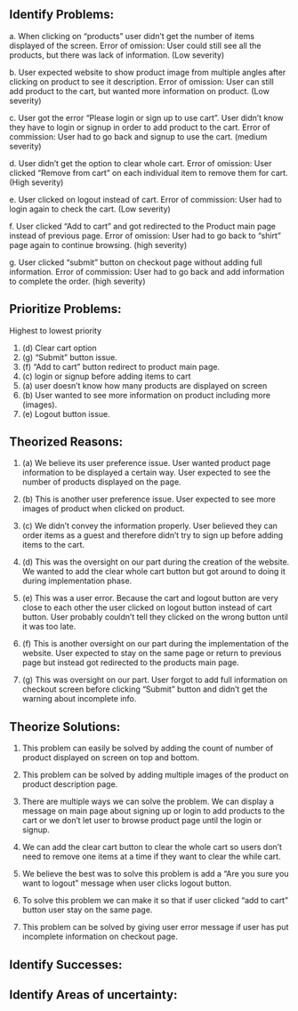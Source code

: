 [//]: # "report.md"
[//]: # "Author: Safan Ali"
[//]: # "Converted to markdown by: Mackenzie Goode"
[//]: # "Made for conversion with Pandoc"

Identify Problems:
------------------

a.	When clicking on “products” user didn’t get the number of items displayed of the screen.
Error of omission:  User could still see all the products, but there was lack of information. (Low severity)
    
b.	User expected website to show product image from multiple angles after clicking on product to see it description.
Error of omission: User can still add product to the cart, but wanted more information on product. (Low severity)

c.	User got the error “Please login or sign up to use cart”. User didn’t know they have to login or signup in order to add product to the cart.
Error of commission:  User had to go back and signup to use the cart. (medium severity)

d.	User didn’t get the option to clear whole cart.
Error of omission:  User clicked “Remove from cart” on each individual item to remove them for cart. (High severity)

e.	User clicked on logout instead of cart.
Error of commission: User had to login again to check the cart. (Low severity)

f.	User clicked “Add to cart” and got redirected to the Product main page instead of previous page. Error of omission:  User had to go back to “shirt” page again to continue browsing. (high severity)

g.	User clicked “submit” button on checkout page without adding full information.
Error of commission: User had to go back and add information to complete the order. (high severity)

Prioritize Problems:
--------------------

Highest to lowest priority

1.	(d) Clear cart option 
2.	(g) “Submit” button issue.
3.	(f) “Add to cart” button redirect to product main page.
4.	(c) login or signup before adding items to cart
5.	(a) user doesn’t know how many products are displayed on screen
6.	(b) User wanted to see more information on product including more (images).
7.	(e) Logout button issue.

Theorized Reasons:
------------------

1.	(a) We believe its user preference issue. User wanted product page information to be displayed a certain way. User expected to see the number of products displayed on the page.

2.	(b) This is another user preference issue. User expected to see more images of product when clicked on product. 

3.	(c) We didn’t convey the information properly. User believed they can order items as a guest and therefore didn’t try to sign up before adding items to the cart. 

4.	(d) This was the oversight on our part during the creation of the website. We wanted to add the clear whole cart button but got around to doing it during implementation phase. 

5.	(e) This was a user error. Because the cart and logout button are very close to each other the user clicked on logout button instead of cart button. User probably couldn’t tell they clicked on the wrong button until it was too late. 

6.	(f) This is another oversight on our part during the implementation of the website.  User expected to stay on the same page or return to previous page but instead got redirected to the products main page.

7.	(g) This was oversight on our part. User forgot to add full information on checkout screen before clicking “Submit” button and didn’t get the warning about incomplete info. 

Theorize Solutions:
-------------------

1.	This problem can easily be solved by adding the count of number of product displayed on screen on top and bottom.

2.	This problem can be solved by adding multiple images of the product on product description page.

3.	There are multiple ways we can solve the problem. We can display a message on main page about signing up or login to add products to the cart or we don’t let user to browse product page until the login or signup. 

4.	We can add the clear cart button to clear the whole cart so users don’t need to remove one items at a time if they want to clear the while cart. 

5.	We believe the best was to solve this problem is add a “Are you sure you want to logout” message when user clicks logout button.  

6.	To solve this problem we can make it so that if user clicked “add to cart” button user stay on the same page.

7.	This problem can be solved by giving user error message if user has put incomplete information 
on checkout page. 

Identify Successes:
-------------------

Identify Areas of uncertainty:
------------------------------